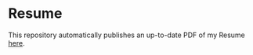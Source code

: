 # Resume

This repository automatically publishes an up-to-date PDF of my Resume [here](https://raw.githubusercontent.com/ChristopherJMiller/Resume/publish/resume.pdf).
